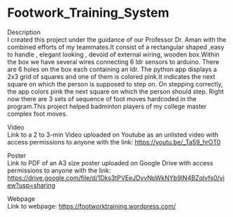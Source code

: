 # Footwork_Training_System
Description<br>
I created this project under the  guidance of our Professor Dr. Aman with the combined efforts of my teammates.It consist of a rectangular shaped ,easy to handle , elegant looking , devoid of external wiring, wooden box.Within the box we have several wires connecting 6 ldr sensors to arduino. There are 6 holes on the box each containing an ldr. The python app displays a 2x3 grid of squares and one of them is colored pink.It indicates the next square on which the person is supposed to step on.  On stepping correctly, the app colors pink the next square on which the person should step. Right now there are 3 sets of sequence of foot moves hardcoded in the program.This project helped badminton players of my college master complex foot moves.

Video<br>
Link to a 2 to 3-min Video uploaded on Youtube as an unlisted video with access permissions to
anyone with the link: https://youtu.be/_Ta59_hrOT0

Poster<br>
Link to PDF of an A3 size poster uploaded on Google Drive with access permissions to anyone
with the link:
https://drive.google.com/file/d/1Dks3tPVEeJDvvNpWkNYb9IN4BZqIvfs0/view?usp=sharing

Webpage<br>
Link to webpage: https://footworktraining.wordpress.com/
